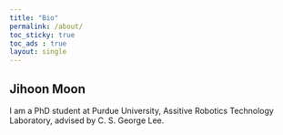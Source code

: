 ```yaml
---
title: "Bio"
permalink: /about/
toc_sticky: true
toc_ads : true
layout: single
---
```


## Jihoon Moon

I am a PhD student at Purdue University, Assitive Robotics Technology Laboratory, advised by C. S. George Lee. 
